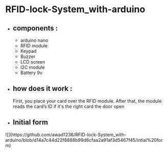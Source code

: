 # RFID-lock-System_with-arduino
<p></p>
<ul>
<li><h2>components : </h2></li>
<ul>
    <li>arduino nano</li>
    <li>RFID module</li>
    <li>Keypad</li>
    <liServo motor</li>
    <li>Buzzer</li>
    <li>LCD screen</li>
    <li>I2C module</li>
    <li>Battery 9v</li>
</ul>
<li><h2>how does it work : </h2></li>
<p>First, you place your card over the RFID module. After that, the module reads the card’s ID if it's the right card the door open</p>
</ul>
       <ul> <li><h2>Initial form</h2></li></ul>
        ![](https://github.com/awad1236/RFID-lock-System_with-arduino/blob/d14a7c44d22f8888b99d6cfaa2a91af3d5467f45/intial%20form)

